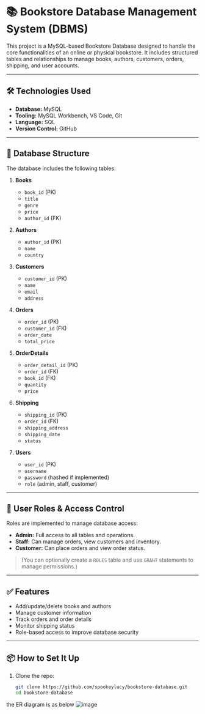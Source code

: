 # 📚 Bookstore Database Management System (DBMS)

This project is a MySQL-based Bookstore Database designed to handle the core functionalities of an online or physical bookstore. It includes structured tables and relationships to manage books, authors, customers, orders, shipping, and user accounts.

---

## 🛠️ Technologies Used
- **Database:** MySQL
- **Tooling:** MySQL Workbench, VS Code, Git
- **Language:** SQL
- **Version Control:** GitHub

---

## 📂 Database Structure

The database includes the following tables:

1. **Books**
   - `book_id` (PK)
   - `title`
   - `genre`
   - `price`
   - `author_id` (FK)

2. **Authors**
   - `author_id` (PK)
   - `name`
   - `country`

3. **Customers**
   - `customer_id` (PK)
   - `name`
   - `email`
   - `address`

4. **Orders**
   - `order_id` (PK)
   - `customer_id` (FK)
   - `order_date`
   - `total_price`

5. **OrderDetails**
   - `order_detail_id` (PK)
   - `order_id` (FK)
   - `book_id` (FK)
   - `quantity`
   - `price`

6. **Shipping**
   - `shipping_id` (PK)
   - `order_id` (FK)
   - `shipping_address`
   - `shipping_date`
   - `status`

7. **Users**
   - `user_id` (PK)
   - `username`
   - `password` (hashed if implemented)
   - `role` (admin, staff, customer)

---

## 🔐 User Roles & Access Control

Roles are implemented to manage database access:
- **Admin:** Full access to all tables and operations.
- **Staff:** Can manage orders, view customers and inventory.
- **Customer:** Can place orders and view order status.

> (You can optionally create a `ROLES` table and use `GRANT` statements to manage permissions.)

---

## ✅ Features

- Add/update/delete books and authors
- Manage customer information
- Track orders and order details
- Monitor shipping status
- Role-based access to improve database security

---

## 📦 How to Set It Up

1. Clone the repo:
   ```bash
   git clone https://github.com/spookeylucy/bookstore-database.git
   cd bookstore-database
the ER diagram is as below
![image](https://github.com/user-attachments/assets/9d9ea9b6-7b57-4deb-9014-a1e8567e1df3)

